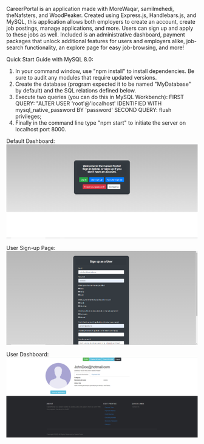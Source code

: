 CareerPortal is an application made with MoreWaqar, samilmehedi, theNafsters, and WoodPeaker. Created using Express.js, Handlebars.js, and MySQL, this application allows both employers to create an account, create job postings, manage applications, and more. Users can sign up and apply to these jobs as well. Included is an administrative dashboard, payment packages that unlock additional features for users and employers alike, job-search functionality, an explore page for easy job-browsing, and more!

Quick Start Guide with MySQL 8.0:

1. In your command window, use "npm install" to install dependencies. Be sure to audit any modules that require updated versions.
2. Create the database (program expected it to be named "MyDatabase" by default) and the SQL relations defined below.
3. Execute two queries (you can do this in MySQL Workbench):
   FIRST QUERY:
   "ALTER USER 'root'@'localhost' IDENTIFIED WITH mysql_native_password BY 'password'
   SECOND QUERY:
   flush privileges;
4. Finally in the command line type "npm start" to initiate the server on localhost port 8000.

Default Dashboard:
![Alt text](https://github.com/gregtuc/CareerPortal/blob/master/readmepics/pic_1.PNG?raw=true "Title")

User Sign-up Page:
![Alt text](https://github.com/gregtuc/CareerPortal/blob/master/readmepics/pic_2.PNG?raw=true "Title")

User Dashboard: 
![Alt text](https://github.com/gregtuc/CareerPortal/blob/master/readmepics/pic_3.PNG?raw=true "Title")

